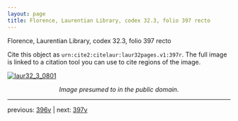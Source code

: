 ```yaml
---
layout: page
title: Florence, Laurentian Library, codex 32.3, folio 397 recto
---
```


Florence, Laurentian Library, codex 32.3, folio 397 recto

Cite this object as `urn:cite2:citelaur:laur32pages.v1:397r`.  The full image is linked to a citation tool you can use to cite regions of the image.

[![laur32_3_0801](http://www.homermultitext.org/iipsrv?IIIF=/project/homer/pyramidal/deepzoom/citelaur/laur32imgs/v1/laur32_3_0801.tif/full/800,/0/default.jpg)](http://www.homermultitext.org/ict2/?urn=urn:cite2:citelaur:laur32imgs.v1:laur32_3_0801) 

<p style="text-align: center; font-style: italic;">Image presumed to in the public domain.</p>

---

previous: [396v](../396v/) | next: [397v](../397v/)